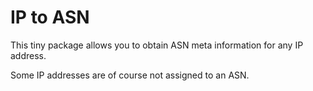 # IP to ASN

This tiny package allows you to obtain ASN meta information for any IP address.

Some IP addresses are of course not assigned to an ASN.
